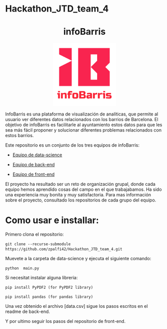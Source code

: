 # Hackathon_JTD_team_4

<h1 align="center">infoBarris</h1>
<p align="center">
  <img src="/Addings/logo.png" style="width:200px; aling:center;"/>
</p>

InfoBarris es una plataforma de visualización de analíticas, que permite al usuario ver diferentes datos relacionados con los barrios de Barcelona.
El objetivo de infoBarris es facilitarle al ayuntamiento estos datos para que les sea más fácil proponer y solucionar diferentes problemas relacionados con estos barrios.

Este repositorio es un conjunto de los tres equipos de infoBarris:

- [Equipo de data-science](https://github.com/zpalfi42/Hackathon_JTD_data/tree/d7f8c60c24efe868670bd46633846f8c7e057b7b)

- [Equipo de back-end](https://github.com/fbages/hackaton-td-equip4)

- [Equipo de front-end](https://github.com/Bazza6/Frontend_Hackathon_JTD_team_4.git)

El proyecto ha resultado ser un reto de organización grupal, donde cada equipo hemos aprendido cosas del campo en el que trabajabamos. Ha sido una experiencia muy bonita y muy satisfactoria. Para mas información sobre el proyecto, consultado los repositorios de cada grupo del equipo.

# Como usar e installar:

Primero clona el repositorio:
```
git clone --recurse-submodule https://github.com/zpalfi42/Hackathon_JTD_team_4.git
```
Muevete a la carpeta de data-science y ejecuta el siguiente comando:
```
python  main.py
```
Si necesitat instalar alguna libreria:
```
pip install PyPDF2 (for PyPDF2 library)
```
```
pip install pandas (for pandas library)
```

Una vez obtenido el archivo [data.csv] sigue los pasos escritos en el readme de back-end.

Y por ultimo seguir los pasos del repositorio de front-end.
